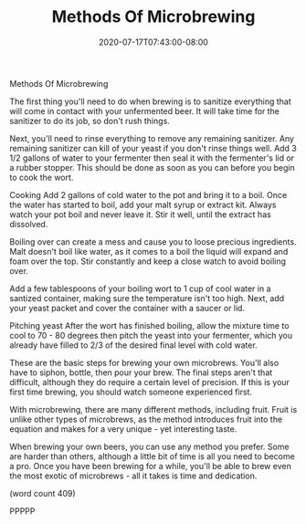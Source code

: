 ﻿---
title: "Methods Of Microbrewing"
date: 2020-07-17T07:43:00-08:00
description: "Microbrews Tips for Web Success"
featured_image: "/images/Microbrews.jpg"
tags: ["Microbrews"]
---

Methods Of Microbrewing

The first thing you'll need to do when brewing is 
to sanitize everything that will come in contact
with your unfermented beer.  It will take time
for the sanitizer to do its job, so don't rush
things.  

Next, you'll need to rinse everything to remove
any remaining sanitizer.  Any remaining sanitizer
can kill of your yeast if you don't rinse things
well.  Add 3 1/2 gallons of water to your 
fermenter then seal it with the fermenter's lid
or a rubber stopper.  This should be done as 
soon as you can before you begin to cook the
wort.

Cooking
Add 2 gallons of cold water to the pot and bring
it to a boil.  Once the water has started to boil,
add your malt syrup or extract kit.  Always watch
your pot boil and never leave it.  Stir it well,
until the extract has dissolved.  

Boiling over can create a mess and cause you to
loose precious ingredients.  Malt doesn't boil
like water, as it comes to a boil the liquid will
expand and foam over the top. Stir constantly 
and keep a close watch to avoid boiling over.

Add a few tablespoons of your boiling wort to 
1 cup of cool water in a santized container,
making sure the temperature isn't too high. 
Next, add your yeast packet and cover the 
container with a saucer or lid.  

Pitching yeast
After the wort has finished boiling, allow the
mixture time to cool to 70 - 80 degrees then
pitch the yeast into your fermenter, which you 
already have filled to 2/3 of the desired
final level with cold water.  

These are the basic steps for brewing your
own microbrews.  You'll also have to siphon,
bottle, then pour your brew.  The final steps
aren't that difficult, although they do
require a certain level of precision.  If 
this is your first time brewing, you should
watch someone experienced first.

With microbrewing, there are many different
methods, including fruit.  Fruit is unlike
other types of microbrews, as the method
introduces fruit into the equation and makes
for a very unique - yet interesting taste.

When brewing your own beers, you can use
any method you prefer.  Some are harder than
others, although a little bit of time is all
you need to become a pro.  Once you have been
brewing for a while, you'll be able to 
brew even the most exotic of microbrews - all
it takes is time and dedication.

(word count 409)

PPPPP
